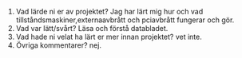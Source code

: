 1. Vad lärde ni er av projektet? Jag har lärt mig hur och vad tillståndsmaskiner,externaavbrått och pciavbrått fungerar och gör.
2. Vad var lätt/svårt? Läsa och förstå databladet.
3. Vad hade ni velat ha lärt er mer innan projektet? vet inte.
4. Övriga kommentarer? nej.
